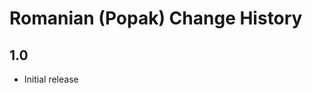 Romanian (Popak) Change History
====================

1.0 
----------------------
* Initial release


